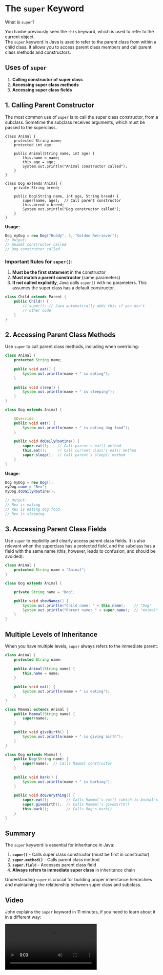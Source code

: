 # The `super` Keyword

What is `super`?

You havbe previously seen the `this` keyword, which is used to refer to the current object.\
The `super` keyword in Java is used to refer to the parent class from within a child class. It allows you to access parent class members and call parent class methods and constructors.

## Uses of `super`

1. **Calling constructor of super class**
2. **Accessing super class methods**
3. **Accessing super class fields**

## 1. Calling Parent Constructor

The most common use of `super` is to call the super class constructor, from a subclass. Sometime the subclass receives arguments, which must be passed to the superclass.

```java{16}
class Animal {
    protected String name;
    protected int age;
    
    public Animal(String name, int age) {
        this.name = name;
        this.age = age;
        System.out.println("Animal constructor called");
    }
}

class Dog extends Animal {
    private String breed;
    
    public Dog(String name, int age, String breed) {
        super(name, age);  // Call parent constructor
        this.breed = breed;
        System.out.println("Dog constructor called");
    }
}
```

**Usage:**
```java
Dog myDog = new Dog("Buddy", 3, "Golden Retriever");
// Output:
// Animal constructor called
// Dog constructor called
```

### Important Rules for `super()`:

1. **Must be the first statement** in the constructor
2. **Must match a parent constructor** (same parameters)
3. **If not called explicitly**, Java calls `super()` with no parameters. This assumes the super class has a default constructor.

```java
class Child extends Parent {
    public Child() {
        // super(); // Java automatically adds this if you don't
        // other code
    }
}
```

## 2. Accessing Parent Class Methods

Use `super` to call parent class methods, including when overriding:

```java
class Animal {
    protected String name;
    
    public void eat() {
        System.out.println(name + " is eating");
    }
    
    public void sleep() {
        System.out.println(name + " is sleeping");
    }
}

class Dog extends Animal {

    @Override
    public void eat() {
        System.out.println(name + " is eating dog food");
    }
    
    public void doDailyRoutine() {
        super.eat();    // Call parent's eat() method
        this.eat();     // Call current class's eat() method
        super.sleep();  // Call parent's sleep() method
    }
}
```

**Usage:**
```java
Dog myDog = new Dog();
myDog.name = "Rex";
myDog.doDailyRoutine();

// Output:
// Rex is eating
// Rex is eating dog food
// Rex is sleeping
```

## 3. Accessing Parent Class Fields

Use `super` to explicitly and clearly access parent class fields. It is also relevant when the superclass has a protected field, and the subclass has a field with the same name (this, however, leads to confusion, and should be avoided):

```java
class Animal {
    protected String name = "Animal";
}

class Dog extends Animal {

    private String name = "Dog";

    public void showNames() {
        System.out.println("Child name: " + this.name);    // "Dog"
        System.out.println("Parent name: " + super.name);  // "Animal"
    }
}
```


## Multiple Levels of Inheritance

When you have multiple levels, `super` always refers to the immediate parent:

```java
class Animal {
    protected String name;
    
    public Animal(String name) {
        this.name = name;
    }
    
    public void eat() {
        System.out.println(name + " is eating");
    }
}

class Mammal extends Animal {
    public Mammal(String name) {
        super(name);
    }
    
    public void giveBirth() {
        System.out.println(name + " is giving birth");
    }
}

class Dog extends Mammal {
    public Dog(String name) {
        super(name);  // Calls Mammal constructor
    }
    
    public void bark() {
        System.out.println(name + " is barking");
    }
    
    public void doEverything() {
        super.eat();        // Calls Mammal's eat() (which is Animal's eat())
        super.giveBirth();  // Calls Mammal's giveBirth()
        this.bark();        // Calls Dog's bark()
    }
}
```


## Summary

The `super` keyword is essential for inheritance in Java:

1. **`super()`** - Calls super class constructor (must be first in constructor)
2. **`super.method()`** - Calls parent class method
3. **`super.field`** - Accesses parent class field
4. **Always refers to immediate super class** in inheritance chain

Understanding `super` is crucial for building proper inheritance hierarchies and maintaining the relationship between super class and subclass.


## Video

John explains the `super` keyword in 11 minutes, if you need to learn about it in a different way:

<video src="https://www.youtube.com/watch?v=Qb_NUn0TSAU"></video>